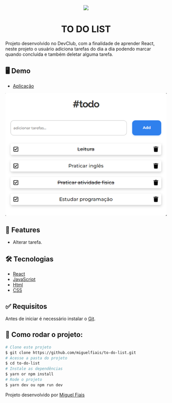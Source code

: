 <p align="center"> 
<img width= "100px" src="https://media2.giphy.com/media/QrpVwPDGmJEIvHwKEc/giphy.gif?cid=ecf05e472y4h4tjy7gr41knxbc3pk6fpy1xja5jd81jdwy0z&rid=giphy.gif&ct=s" >
</p>
<h1 align="center">TO DO LIST </h1>


<p> 
Projeto desenvolvido no DevClub, com a finalidade de aprender React, neste projeto o usuário adiciona tarefas do dia a dia podendo marcar quando concluída e também deletar alguma tarefa.
</p>

## 🖥 Demo

- [Aplicação](https://todolistreactm.netlify.app/)

<img src="https://github.com/miguelfiais/to-do-list/blob/main/.github/template.png"/>

## :rocket: Features ##
* Alterar tarefa.

## 🛠️ Tecnologias ##

- [React](https://pt-br.reactjs.org/)
- [JavaScript](https://developer.mozilla.org/pt-BR/docs/Web/JavaScript) 
- [Html](https://developer.mozilla.org/pt-BR/docs/Web/HTML/Element/html/)  
- [CSS](https://developer.mozilla.org/pt-BR/docs/Web/CSS)

## :white_check_mark: Requisitos ##

Antes de iniciar é necessário instalar o [Git](https://git-scm.com).

## :checkered_flag: Como rodar o projeto: ##

```bash
# Clone este projeto
$ git clone https://github.com/miguelfiais/to-do-list.git
# Acesse a pasta do projeto
$ cd to-do-list
# Instale as dependências
$ yarn or npm install
# Rode o projeto
$ yarn dev ou npm run dev
```

Projeto desenvolvido por <a href="https://github.com/miguelfiais"> Miguel Fiais </a> 
